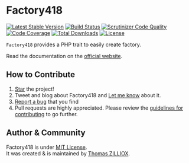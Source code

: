 Factory418
==============
[![Latest Stable Version](https://poser.pugx.org/baddum/factory418/v/stable.svg)](https://github.com/Baddum/Factory418)
[![Build Status](https://travis-ci.org/Baddum/Factory418.png?branch=master)](https://travis-ci.org/Baddum/Factory418)
[![Scrutinizer Code Quality](https://scrutinizer-ci.com/g/Baddum/Factory418/badges/quality-score.png?b=master)](https://scrutinizer-ci.com/g/Baddum/Factory418/?branch=master)
[![Code Coverage](https://scrutinizer-ci.com/g/Baddum/Factory418/badges/coverage.png?b=master)](https://scrutinizer-ci.com/g/Baddum/Factory418/?branch=master)
[![Total Downloads](https://poser.pugx.org/baddum/factory418/downloads.svg)](https://packagist.org/packages/baddum/factory418)
[![License](https://poser.pugx.org/baddum/factory418/license.svg)](http://opensource.org/licenses/MIT)


`Factory418` provides a PHP trait to easily create factory.

Read the documentation on the [official website](http://baddum.com/factory418/).



How to Contribute
--------

1. [Star](https://github.com/Baddum/Factory418/stargazers) the project!
2. Tweet and blog about Factory418 and [Let me know](https://twitter.com/iamtzi) about it.
3. [Report a bug](https://github.com/Baddum/Factory418/issues/new) that you find
4. Pull requests are highly appreciated. Please review the [guidelines for contributing](https://github.com/Baddum/Factory418/blob/master/CONTRIBUTING.md) to go further.



Author & Community
--------

Factory418 is under [MIT License](http://opensource.org/licenses/MIT).<br>
It was created & is maintained by [Thomas ZILLIOX](http://tzi.fr).